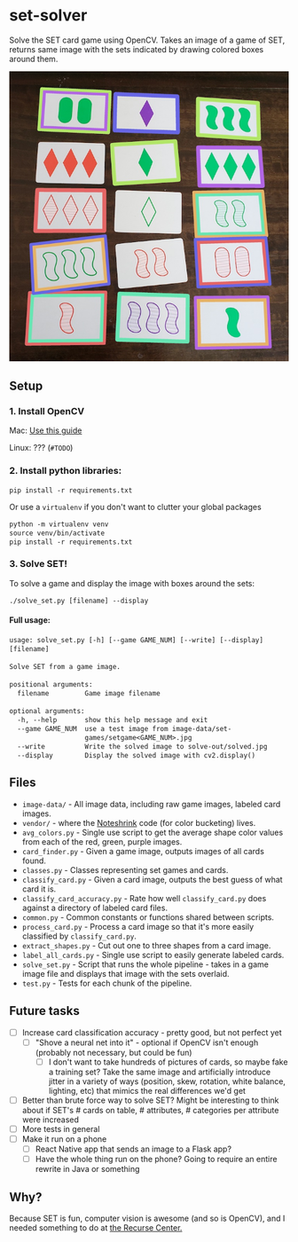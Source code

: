 # set-solver
Solve the SET card game using OpenCV. Takes an image of a game of SET, returns same image with the sets indicated by drawing colored boxes around them.

![Solved set game](./image-data/solved/solved12_small.jpg)

## Setup

### 1. Install OpenCV

Mac: [Use this guide](https://www.pyimagesearch.com/2016/12/19/install-opencv-3-on-macos-with-homebrew-the-easy-way/)

Linux: ??? (`#TODO`)

### 2. Install python libraries: 

```
pip install -r requirements.txt
```

Or use a `virtualenv` if you don't want to clutter your global packages

```
python -m virtualenv venv
source venv/bin/activate
pip install -r requirements.txt
```

### 3. Solve SET!

To solve a game and display the image with boxes around the sets:

```
./solve_set.py [filename] --display
```

#### Full usage:
```
usage: solve_set.py [-h] [--game GAME_NUM] [--write] [--display] [filename]

Solve SET from a game image.

positional arguments:
  filename         Game image filename

optional arguments:
  -h, --help       show this help message and exit
  --game GAME_NUM  use a test image from image-data/set-
                   games/setgame<GAME_NUM>.jpg
  --write          Write the solved image to solve-out/solved.jpg
  --display        Display the solved image with cv2.display()
```

## Files

* `image-data/` - All image data, including raw game images, labeled card images.
* `vendor/` - where the [Noteshrink](https://mzucker.github.io/2016/09/20/noteshrink.html) code (for color bucketing) lives.
* `avg_colors.py` - Single use script to get the average shape color values from each of the red, green, purple images.
* `card_finder.py` - Given a game image, outputs images of all cards found.
* `classes.py` - Classes representing set games and cards.
* `classify_card.py` - Given a card image, outputs the best guess of what card it is.
* `classify_card_accuracy.py` - Rate how well `classify_card.py` does against a directory of labeled card files.
* `common.py` - Common constants or functions shared between scripts.
* `process_card.py` - Process a card image so that it's more easily classified by `classify_card.py`.
* `extract_shapes.py` - Cut out one to three shapes from a card image.
* `label_all_cards.py` - Single use script to easily generate labeled cards.
* `solve_set.py` - Script that runs the whole pipeline - takes in a game image file and displays that image with the sets overlaid.
* `test.py` - Tests for each chunk of the pipeline.

## Future tasks

- [ ] Increase card classification accuracy - pretty good, but not perfect yet
  - [ ] "Shove a neural net into it" - optional if OpenCV isn't enough (probably not necessary, but could be fun)
    - [ ] I don't want to take hundreds of pictures of cards, so maybe fake a training set? Take the same image and artificially introduce jitter in a variety of ways (position, skew, rotation, white balance, lighting, etc) that mimics the real differences we'd get
- [ ] Better than brute force way to solve SET? Might be interesting to think about if SET's # cards on table, # attributes, # categories per attribute were increased
- [ ] More tests in general
- [ ] Make it run on a phone
  - [ ] React Native app that sends an image to a Flask app?
  - [ ] Have the whole thing run on the phone? Going to require an entire rewrite in Java or something
  
## Why?

Because SET is fun, computer vision is awesome (and so is OpenCV), and I needed something to do at [the Recurse Center.](https://recurse.com)
